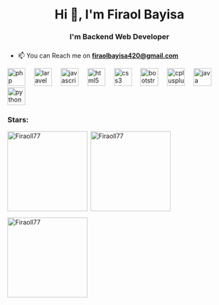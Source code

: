 <h1 align="center">Hi 👋, I'm Firaol Bayisa </h1>
<h3 align="center">I'm Backend Web Developer</h3>

###

- 📫 You can Reach me on **firaolbayisa420@gmail.com**



<div align="left">
  <img src="https://skillicons.dev/icons?i=php" height="40" alt="php logo"  />
  <img width="12" />
  <img src="https://skillicons.dev/icons?i=laravel" height="40" alt="laravel logo"  />
  <img width="12" />
  <img src="https://skillicons.dev/icons?i=js" height="40" alt="javascript logo"  />
  <img width="12" />
  <img src="https://skillicons.dev/icons?i=html" height="40" alt="html5 logo"  />
  <img width="12" />
  <img src="https://skillicons.dev/icons?i=css" height="40" alt="css3 logo"  />
  <img width="12" />
  <img src="https://skillicons.dev/icons?i=bootstrap" height="40" alt="bootstrap logo"  />
  <img width="12" />
  <img src="https://skillicons.dev/icons?i=cpp" height="40" alt="cplusplus logo"  />
  <img width="12" />
  <img src="https://skillicons.dev/icons?i=java" height="40" alt="java logo"  />
  <img width="12" />
  <img src="https://skillicons.dev/icons?i=py" height="40" alt="python logo"  />
</div>

###

<h3 align="left">Stars:</h3>
<img align="left" height="180em" src="https://github-readme-stats.vercel.app/api/top-langs/?username=Firaoll77&layout=compact&theme=merko" alt=Firaoll77 />

<p>&nbsp;<img align="center" height="180em" src="https://github-readme-stats.vercel.app/api?username=Firaoll77&show_icons=true&locale=en&theme=codestackr" alt="Firaoll77" /></p>

<p><img align="center" height="180em" src="https://github-readme-streak-stats.herokuapp.com/?user=Firaoll77&theme=codestackr" alt="Firaoll77" /></p>

